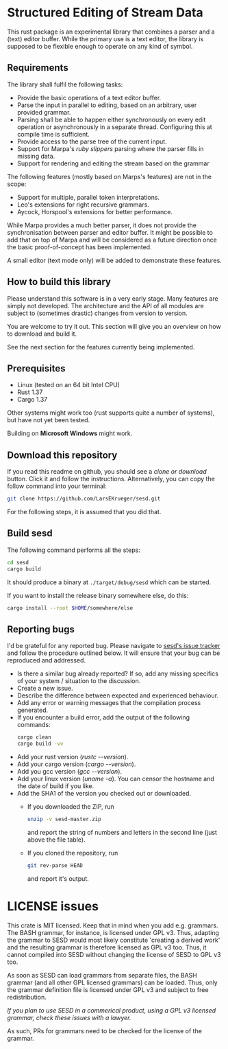 # Structured Editing of Stream Data

This rust package is an experimental library that combines a parser and a (text)
editor buffer. While the primary use is a text editor, the library is supposed
to be flexible enough to operate on any kind of symbol.

## Requirements

The library shall fulfil the following tasks:

* Provide the basic operations of a text editor buffer.
* Parse the input in parallel to editing, based on an arbitrary, user provided grammar.
* Parsing shall be able to happen either synchronously on every edit operation
  or asynchronously in a separate thread. Configuring this at compile time is sufficient.
* Provide access to the parse tree of the current input.
* Support for Marpa's *ruby slippers* parsing where the parser fills in missing data.
* Support for rendering and editing the stream based on the grammar

The following features (mostly based on Marps's features) are not in the scope:

* Support for multiple, parallel token interpretations.
* Leo's extensions for right recursive grammars.
* Aycock, Horspool's extensions for better performance.

While Marpa provides a much better parser, it does not provide the
synchronisation between parser and editor buffer. It might be possible to add
that on top of Marpa and will be considered as a future direction once the
basic proof-of-concept has been implemented.

A small editor (text mode only) will be added to demonstrate these features.

## How to build this library

Please understand this software is in a very early stage. Many features are
simply not developed. The architecture and the API of all modules are subject
to (sometimes drastic) changes from version to version.

You are welcome to try it out. This section will give you an overview on how to
download and build it.

See the next section for the features currently being implemented.

## Prerequisites

* Linux (tested on an 64 bit Intel CPU)
* Rust 1.37
* Cargo 1.37

Other systems might work too (rust supports quite a number of
systems), but have not yet been tested.

Building on **Microsoft Windows** might work.

## Download this repository

If you read this readme on github, you should see a *clone or download* button.
Click it and follow the instructions. Alternatively, you can copy the follow
command into your terminal:

```sh
git clone https://github.com/LarsEKrueger/sesd.git
```

For the following steps, it is assumed that you did that.

## Build sesd

The following command performs all the steps:
```sh
cd sesd
cargo build
```

It should produce a binary at `./target/debug/sesd` which can be started.

If you want to install the release binary somewhere else, do this:

```sh
cargo install --root $HOME/somewhere/else
```

## Reporting bugs

I'd be grateful for any reported bug. Please navigate to [sesd's issue
tracker](https://github.com/LarsEKrueger/sesd/issues) and follow the procedure
outlined below. It will ensure that your bug can be reproduced and addressed.

* Is there a similar bug already reported? If so, add any missing specifics of
  your system / situation to the discussion.
* Create a new issue.
* Describe the difference between expected and experienced behaviour.
* Add any error or warning messages that the compilation process generated.
* If you encounter a build error, add the output of the following commands:
  ```sh
  cargo clean
  cargo build -vv
  ```
* Add your rust version (*rustc --version*).
* Add your cargo version (*cargo --version*).
* Add you gcc version (*gcc --version*).
* Add your linux version (*uname -a*). You can censor the hostname and the date of build if you like.
* Add the SHA1 of the version you checked out or downloaded.
    * If you downloaded the ZIP, run
      ```sh
      unzip -v sesd-master.zip
      ```

      and report the string of numbers and letters in the second line (just above the file table).
    * If you cloned the repository, run
      ```sh
      git rev-parse HEAD
      ```

      and report it's output.

# LICENSE issues

This crate is MIT licensed. Keep that in mind when you add e.g. grammars. The
BASH grammar, for instance, is licensed under GPL v3. Thus, adapting the
grammar to SESD would most likely constitute 'creating a derived work' and the
resulting grammar is therefore licensed as GPL v3 too. Thus, it cannot compiled
into SESD without changing the license of SESD to GPL v3 too.

As soon as SESD can load grammars from separate files, the BASH grammar (and
all other GPL licensed grammars) can be loaded. Thus, only the grammar
definition file is licensed under GPL v3 and subject to free redistribution.

*If you plan to use SESD in a commerical product, using a GPL v3 licensed
grammar, check these issues with a lawyer.*

As such, PRs for grammars need to be checked for the license of the grammar.
